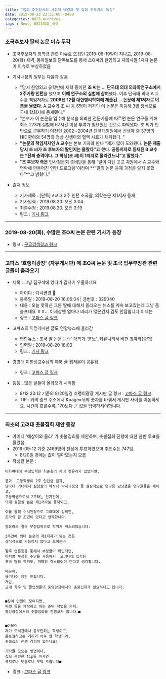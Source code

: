 ```yaml
---
title: "집회 추진당시의 사회적 배경과 첫 집회 주도자의 등장"
date: 2019-09-23 23:35:00 -0400
categories: 0823-Archives
tags : News, 0823집회_배경
---
```


### 조국후보자 딸의 논문 이슈 두각
* 조국후보자의 장학금 관련 이슈로 뜨겁던 2019-08-19일이 지나고, 2019-08-20(화) 새벽, 동아일보의 단독보도를 통해 조O씨의 한영외고 재학시절 1저자 논문이 이슈로 부상하였음

* 기사내용의 일부는 다음과 같음
    * "당시 한영외고 유학반에 재학 중이던 **조 씨**는 ... **단국대 의대 의과학연구소에서 2주가량 인턴**을 했으며 **이때 연구소의 실험에 참여**했다. 이후 단국대 의대 A 교수를 책임저자로 **2008년 12월 대한병리학회에 제출된 ... 논문에 제1저자로 이름을 올렸다**. A 교수와 조 씨 등 6명이 저자인 이 논문은 이듬해 3월 정식으로 국내 학회지에 등재됐다."
    * "본보가 이 논문을 입수해 분석을 의뢰한 전문가들에 따르면 논문 연구를 위해 최소 273개 실험에 67시간 이상 투여가 필요했던 것으로 파악됐다. 조 씨가 인턴으로 근무하기 이전인 2002∼2004년 단국대병원에서 신생아 중 37명의 HIE 환아와 54명의 정상 신생아의 혈액 시료가 채취됐다. " 
    * **"논문의 책임저자인 A 교수**는 본보 기자와 만나 “제가 많이 도와줬다. **논문 제출 당시 조 씨가 조 후보자의 딸인지는 몰랐다”고** 했다. **공동저자로 등재된 B 교수는 “진짜 충격이다. 그 학생(조 씨)이 1저자로 올라갔느냐”고 말했다."**
    * "**조 후보자 측은** 인사청문회 준비단을 통해 “딸이 다닌 고교 차원에서 A 교수와 연락해 만들어진 인턴 프로그램”이라며 **“딸의 논문 등재 과정을 알지 못했다”**고 밝혔다."

* 출처 정보
    * 기사제목 : [단독]고교때 2주 인턴 조국딸, 의학논문 제1저자 등재
    * 기사입력 : 2019.08.20. 오전 3:04
    * 최종수정 : 2019.08.20. 오전 3:19
    * 링크 : [기사 링크](https://n.news.naver.com/article/020/0003235918)

----
### 2019-08-20(화), 수많은 조O씨 논문 관련 기사가 등장
* 링크 : [구글검색결과 링크](https://www.google.com/search?q=%EC%A1%B0%EA%B5%AD+%EB%94%B8+%EB%85%BC%EB%AC%B8&newwindow=1&sxsrf=ACYBGNT7PG1m6HlYTIhk9eovuxEj38_2OA%3A1568294264412&source=lnt&tbs=cdr%3A1%2Ccd_min%3A8%2F20%2F2019%2Ccd_max%3A8%2F20%2F2019&tbm=)

----
### 고파스 '호랭이광장' (자유게시판) 에 조O씨 논문 및 조국 법무부장관 관련 글들이 올라오기

* 제목 : 그냥 집구석에 있다가 갑자기 우울하네요
    * 아이디 : 다시변경 
    * 등록일 : 2019-08-20 16:06:04 | 글번호 : 329040
    * 내용 : 오늘 핫하신 그분 딸에 대해서 올라오는 뉴스를 계속 보고있는데 그냥 좀 슬프네요 ㅎㅎ... 이세상엔 얼마나 비리가 많은건지 감도 안잡힙니다 이제는
    * 링크 : [고파스 글 링크](https://www.koreapas.com/bbs/view.php?id=tiger&page=170&sn1=&divpage=62&sn=off&ss=on&sc=on&select_arrange=headnum&desc=asc&no=329040)

* 고파스의 익명게시판 글도 연합뉴스에 올라감
    * 연합뉴스 : 조국 딸 논문 논란' 대학가 '분노'..커뮤니티서 비판 잇따라(종합)
    * 입력일 : 2019-08-20 18:03
    * 링크 : [기사 링크](https://news.v.daum.net/v/20190820180351667?f=m)

* 경영대 이한상교수님의 페북 글 캡쳐본이 공유됨
    * 링크 :  [고파스 글 링크](https://www.koreapas.com/bbs/view.php?id=tiger&page=169&page_num=30&select_arrange=headnum&desc=&sn=off&ss=on&sc=on&su=&keyword=&no=329061&category=)


* 등등.. 많은 글들이 올라오기 시작함
    * 9/12 23:12 기준의 8/20일경 호랭이광장 게시판 글 링크 :  [고파스 글 링크](https://www.koreapas.com/bbs/zboard.php?id=tiger&page=170&select_arrange=headnum&desc=asc&category=&sn=off&ss=on&sc=on&tagkeyword=&keyword=&sn1=&divpage=62)
    * TIP : 위의 링크 주소에서 &page=뒤의 숫자를 바꿔서 게시판 사이를 이동하세요. 시간이 흐를수록, 170보다 큰 값을 입력하셔야합니다.

----
### 최초의 고려대 촛불집회 제안 등장
* 아이디 '해삼이와 콜라' 가 촛불집회를 제안하며, 촛불집회 진행에 대한 찬반 투표를 올렸음.
* 2019-09-12 기준 2469명이 찬성에 투표하였으며 추천수는 747임.
    * 8/20일 경에는 값이 얼마였는지 모름
* 작성글 본문 : 
```
이화여대에 부정입학한 최순실의 자녀 정유라가 있었다면,

문과  고등학생이 2주 인턴쉽 결과,
단국대 의대에서 실험실의 박사나 박사과정생 등 실질적으로 연구를 담당했을 연구원들을 제치고,
고등학생으로서 2주라는 단기간에,
의대 실험실 논문 제1저자로 등재되고,

이를 통해 수시전형으로 고려대에 입학한,
조국의 딸 조민이 있다고 생각합니다.

정유라도 결국 부정입학으로 학위가 취소되었습니다.

2주만에 의대 논문의 제1저자가 되는 것은
상식적으로 가능하지 않다고 보이는바,

향후 언론등을 통해서 부정함이 확인되면,
이처럼 부정한 수단을 사용해서  고려대에 입학한
조국 딸의 학위도, 마땅히 취소되어야 한다고 생각합니다.

때문에, 
용기내어 제안 드립니다.
저는,
고대 학우 및 졸업생들의 중앙광장에서의 촛불집회가 필요하다고 봅니다.


■참여 인원이 모여지면,
피켓 등을 제작하고 하는 준비 작업을 거쳐,
중앙광장에서의 촛불집회를 진행코자 합니다.■


■아울러
제가 도서관에서 공부만하는 학생이고,
운동권하고는 거리가 아주 먼 학생이라,
촛불집회 진행 경험이 없는데요!! 

기자들 모으는 방법이나, 
집회 관련한 tip들 아시면 , 
쪽지로나 댓글로나 부탁 드립니다■
```

* 링크 :  [고파스 글 링크](https://www.koreapas.com/bbs/view.php?id=tiger&page=1&sn1=&divpage=61&sn=on&ss=off&sc=off&keyword=%C7%D8%BB%EF%C0%CC%BF%CD%20%C4%DD%B6%F3&tagkeyword=%C7%D8%BB%EF%C0%CC%BF%CD%20%C4%DD%B6%F3&select_arrange=headnum&desc=asc&no=329078)

